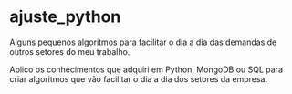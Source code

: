 # ajuste_python
Alguns pequenos algoritmos para facilitar o dia a dia das demandas de outros setores do meu trabalho.

Aplico os conhecimentos que adquiri em Python, MongoDB ou SQL para criar algoritmos que vão facilitar o dia a dia dos setores da empresa. 

